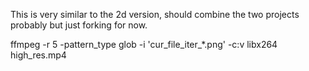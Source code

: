 This is very similar to the 2d version, should combine the two projects probably but just forking for now.  


ffmpeg -r 5 -pattern_type glob -i 'cur_file_iter_*.png' -c:v libx264 high_res.mp4
